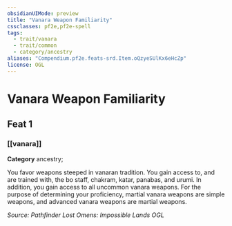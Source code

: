 ```yaml
---
obsidianUIMode: preview
title: "Vanara Weapon Familiarity"
cssclasses: pf2e,pf2e-spell
tags:
  - trait/vanara
  - trait/common
  - category/ancestry
aliases: "Compendium.pf2e.feats-srd.Item.oQzyeSUlKx6eHcZp"
license: OGL
---
```

# Vanara Weapon Familiarity
## Feat 1
### [[vanara]]

**Category** ancestry; 




You favor weapons steeped in vanaran tradition. You gain access to, and are trained with, the bo staff, chakram, katar, panabas, and urumi. In addition, you gain access to all uncommon vanara weapons. For the purpose of determining your proficiency, martial vanara weapons are simple weapons, and advanced vanara weapons are martial weapons.

*Source: Pathfinder Lost Omens: Impossible Lands*
*OGL*